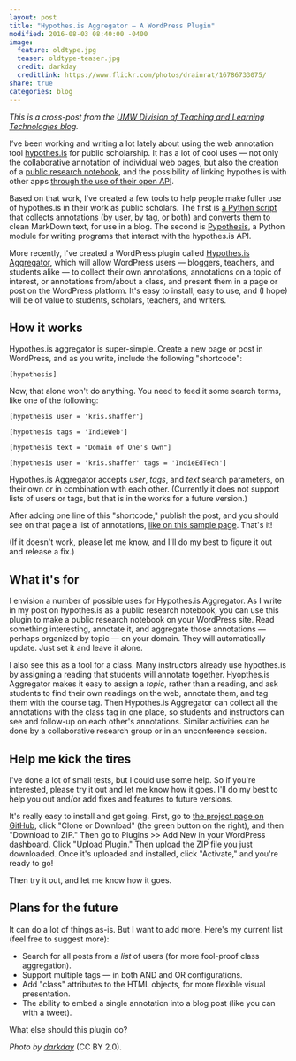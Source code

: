 ```yaml
---
layout: post
title: "Hypothes.is Aggregator ― A WordPress Plugin"
modified: 2016-08-03 08:40:00 -0400
image:
  feature: oldtype.jpg
  teaser: oldtype-teaser.jpg
  credit: darkday
  creditlink: https://www.flickr.com/photos/drainrat/16786733075/
share: true
categories: blog
---
```


*This is a cross-post from the [UMW Division of Teaching and Learning Technologies blog](http://umwdtlt.com/hypothesis-aggregator-wordpress-plugin/).*

I’ve been working and writing a lot lately about using the web annotation tool <a href="https://hypothes.is/">hypothes.is</a> for public scholarship. It has a lot of cool uses ― not only the collaborative annotation of individual web pages, but also the creation of a <a href="http://kris.shaffermusic.com/2016/04/hypothesis-public-research-notebook/">public research notebook</a>, and the possibility of linking hypothes.is with other apps <a href="http://kris.shaffermusic.com/2016/05/getting-started-with-the-hypothesis-api/">through the use of their open API</a>.

Based on that work, I’ve created a few tools to help people make fuller use of hypothes.is in their work as public scholars. The first is <a href="http://kris.shaffermusic.com/2016/06/introducing-pypothesis-1/">a Python script</a> that collects annotations (by user, by tag, or both) and converts them to clean MarkDown text, for use in a blog. The second is <a href="http://kris.shaffermusic.com/2016/06/introducing-pypothesis-2/">Pypothesis</a>, a Python module for writing programs that interact with the hypothes.is API.

More recently, I've created a WordPress plugin called <a href="https://github.com/kshaffer/hypothesis_aggregator">Hypothes.is Aggregator</a>, which will allow WordPress users ― bloggers, teachers, and students alike ― to collect their own annotations, annotations on a topic of interest, or annotations from/about a class, and present them in a page or post on the WordPress platform. It's easy to install, easy to use, and (I hope) will be of value to students, scholars, teachers, and writers.
<h2>How it works</h2>
Hypothes.is aggregator is super-simple. Create a new page or post in WordPress, and as you write, include the following "shortcode":

~~~
[hypothesis]
~~~

Now, that alone won't do anything. You need to feed it some search terms, like one of the following:

~~~
[hypothesis user = 'kris.shaffer']
~~~

~~~
[hypothesis tags = 'IndieWeb']
~~~

~~~
[hypothesis text = "Domain of One's Own"]
~~~

~~~
[hypothesis user = 'kris.shaffer' tags = 'IndieEdTech']
~~~

Hypothes.is Aggregator accepts <em>user</em>, <em>tags</em>, and <em>text</em> search parameters, on their own or in combination with each other. (Currently it does not support lists of users or tags, but that is in the works for a future version.)

After adding one line of this "shortcode," publish the post, and you should see on that page a list of annotations, <a href="http://pushpullfork.com/uncategorized/testing-the-skeleton-of-a-hypothesis-aggregator-plugin-for-wordpress/">like on this sample page</a>. That's it!

(If it doesn't work, please let me know, and I'll do my best to figure it out and release a fix.)

<h2>What it's for</h2>

I envision a number of possible uses for Hypothes.is Aggregator. As I write in my post on hypothes.is as a public research notebook, you can use this plugin to make a public research notebook on your WordPress site. Read something interesting, annotate it, and aggregate those annotations ― perhaps organized by topic ― on your domain. They will automatically update. Just set it and leave it alone.

I also see this as a tool for a class. Many instructors already use hypothes.is by assigning a reading that students will annotate together. Hyopthes.is Aggregator makes it easy to assign a <em>topic</em>, rather than a reading, and ask students to find their own readings on the web, annotate them, and tag them with the course tag. Then Hypothes.is Aggregator can collect all the annotations with the class tag in one place, so students and instructors can see and follow-up on each other's annotations. Similar activities can be done by a collaborative research group or in an unconference session.

<h2>Help me kick the tires</h2>

I've done a lot of small tests, but I could use some help. So if you're interested, please try it out and let me know how it goes. I'll do my best to help you out and/or add fixes and features to future versions.

It's really easy to install and get going. First, go to <a href="https://github.com/kshaffer/hypothesis_aggregator">the project page on GitHub</a>, click "Clone or Download" (the green button on the right), and then "Download to ZIP." Then go to Plugins &gt;&gt; Add New in your WordPress dashboard. Click "Upload Plugin." Then upload the ZIP file you just downloaded. Once it's uploaded and installed, click "Activate," and you're ready to go!

Then try it out, and let me know how it goes.

<h2>Plans for the future</h2>

It can do a lot of things as-is. But I want to add more. Here's my current list (feel free to suggest more):
<ul>
 	<li>Search for all posts from a <em>list</em> of users (for more fool-proof class aggregation).</li>
 	<li>Support multiple tags ― in both AND and OR configurations.</li>
 	<li>Add "class" attributes to the HTML objects, for more flexible visual presentation.</li>
 	<li>The ability to embed a single annotation into a blog post (like you can with a tweet).</li>
</ul>
What else should this plugin do?

<em>Photo by <a href="https://www.flickr.com/photos/drainrat/16786733075/">darkday</a></em> (CC BY 2.0).
